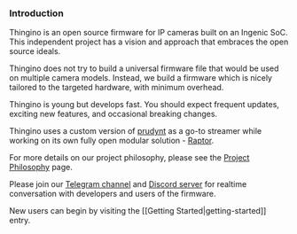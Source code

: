 ### Introduction

Thingino is an open source firmware for IP cameras built on an Ingenic SoC.
This independent project has a vision and approach that embraces the open source ideals.  

Thingino does not try to build a universal firmware file that would be used on multiple camera models.
Instead, we build a firmware which is nicely tailored to the targeted hardware, with minimum overhead.

Thingino is young but develops fast. You should expect frequent updates, exciting new features, and occasional breaking changes.

Thingino uses a custom version of [prudynt][1] as a go-to streamer while working on its own fully open modular solution - [Raptor][2].

For more details on our project philosophy, please see the [Project Philosophy](https://github.com/themactep/thingino-firmware/wiki/Project-Philosophy) page.

Please join our [Telegram channel][3] and [Discord server][4] for realtime conversation with developers and users of the firmware. 

New users can begin by visiting the [[Getting Started|getting-started]] entry.  

[1]: https://github.com/gtxaspec/prudynt-t
[2]: https://github.com/gtxaspec/raptor
[3]: https://t.me/thingino
[4]: https://discord.gg/gFc9jR2eXV
